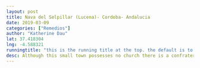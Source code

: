```yaml
---
layout: post
title: Nava del Selpillar (Lucena)- Cordoba- Andalucia
date: 2019-03-09
categories: ["Remedios"]
author: "Katherine Dau"
lat: 37.418304
lng: -4.588321
runningtitle: "this is the running title at the top. the default is to display the site title, so to activate the running title you will need to uncomment in the post.html layout"
desc: Although this small town possesses no church there is a confraternity of Los Remedios. The image itself is housed in nearby Lucena.
---
```

